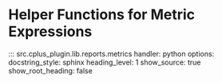# Helper Functions for Metric Expressions

::: src.cplus_plugin.lib.reports.metrics
    handler: python
    options:
        docstring_style: sphinx
        heading_level: 1
        show_source: true
        show_root_heading: false